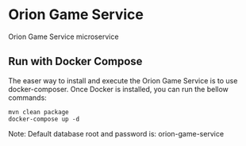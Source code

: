 # Orion Game Service

Orion Game Service microservice

## Run with Docker Compose

The easer way to install and execute the Orion Game Service is to use docker-composer. Once Docker is installed, you can run the bellow commands:

    mvn clean package
    docker-compose up -d

Note: Default database root and password is: orion-game-service